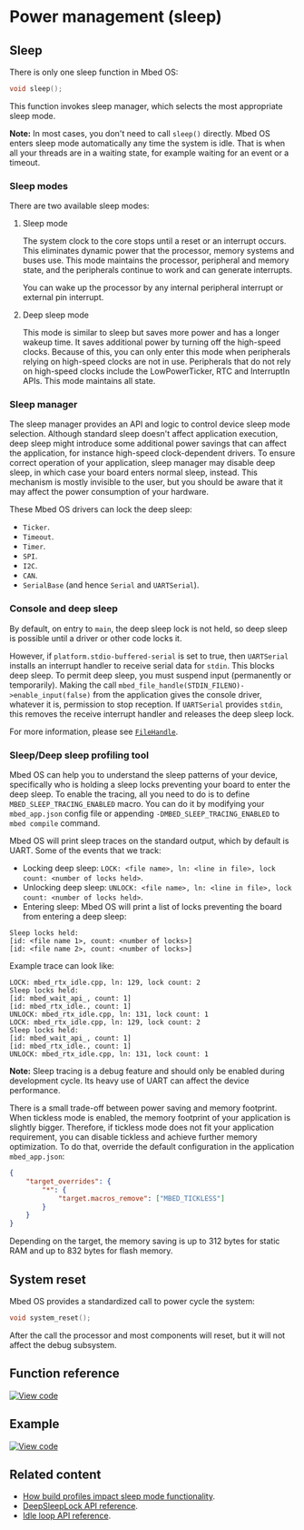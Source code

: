 # Power management (sleep)

## Sleep

There is only one sleep function in Mbed OS:

```c++
void sleep();
```

This function invokes sleep manager, which selects the most appropriate sleep mode.

<span class="notes">**Note:** In most cases, you don't need to call `sleep()` directly. Mbed OS enters sleep mode automatically any time the system is idle. That is when all your threads are in a waiting state, for example waiting for an event or a timeout.</span>

### Sleep modes

There are two available sleep modes:

1. Sleep mode

    The system clock to the core stops until a reset or an interrupt occurs. This eliminates dynamic power that the processor, memory systems and buses use. This mode maintains the processor, peripheral and memory state, and the peripherals continue to work and can generate interrupts.

    You can wake up the processor by any internal peripheral interrupt or external pin interrupt.

2. Deep sleep mode

    This mode is similar to sleep but saves more power and has a longer wakeup time. It saves additional power by turning off the high-speed clocks. Because of this, you can only enter this mode when peripherals relying on high-speed clocks are not in use. Peripherals that do not rely on high-speed clocks include the LowPowerTicker, RTC and InterruptIn APIs. This mode maintains all state.

### Sleep manager

The sleep manager provides an API and logic to control device sleep mode selection. Although standard sleep doesn't affect application execution, deep sleep might introduce some additional power savings that can affect the application, for instance high-speed clock-dependent drivers. To ensure correct operation of your application, sleep manager may disable deep sleep, in which case your board enters normal sleep, instead. This mechanism is mostly invisible to the user, but you should be aware that it may affect the power consumption of your hardware.

These Mbed OS drivers can lock the deep sleep:

- `Ticker`.
- `Timeout`.
- `Timer`.
- `SPI`.
- `I2C`.
- `CAN`.
- `SerialBase` (and hence `Serial` and `UARTSerial`).

### Console and deep sleep

By default, on entry to `main`, the deep sleep lock is not held, so deep sleep is possible until a driver or other code locks it.

However, if `platform.stdio-buffered-serial` is set to true, then `UARTSerial` installs an interrupt handler to receive serial data for `stdin`. This blocks deep sleep. To permit deep sleep, you must suspend input (permanently or temporarily). Making the call `mbed_file_handle(STDIN_FILENO)->enable_input(false)` from the application gives the console driver, whatever it is, permission to stop reception. If `UARTSerial` provides `stdin`, this removes the receive interrupt handler and releases the deep sleep lock.

For more information, please see [`FileHandle`](filehandle.html).

### Sleep/Deep sleep profiling tool

Mbed OS can help you to understand the sleep patterns of your device, specifically who is holding a sleep locks preventing your board to enter the deep sleep. To enable the tracing, all you need to do is to define `MBED_SLEEP_TRACING_ENABLED` macro. You can do it by modifying your `mbed_app.json` config file or appending `-DMBED_SLEEP_TRACING_ENABLED` to `mbed compile` command.

Mbed OS will print sleep traces on the standard output, which by default is UART. Some of the events that we track:

- Locking deep sleep: `LOCK: <file name>, ln: <line in file>, lock count: <number of locks held>`.
- Unlocking deep sleep: `UNLOCK: <file name>, ln: <line in file>, lock count: <number of locks held>`.
- Entering sleep: Mbed OS will print a list of locks preventing the board from entering a deep sleep:

```
Sleep locks held:
[id: <file name 1>, count: <number of locks>]
[id: <file name 2>, count: <number of locks>]
```

Example trace can look like:

```
LOCK: mbed_rtx_idle.cpp, ln: 129, lock count: 2
Sleep locks held:
[id: mbed_wait_api_, count: 1]
[id: mbed_rtx_idle., count: 1]
UNLOCK: mbed_rtx_idle.cpp, ln: 131, lock count: 1
LOCK: mbed_rtx_idle.cpp, ln: 129, lock count: 2
Sleep locks held:
[id: mbed_wait_api_, count: 1]
[id: mbed_rtx_idle., count: 1]
UNLOCK: mbed_rtx_idle.cpp, ln: 131, lock count: 1
```

<span class="notes">**Note:** Sleep tracing is a debug feature and should only be enabled during development cycle. Its heavy use of UART can affect the device performance.</span>

There is a small trade-off between power saving and memory footprint. When tickless mode is enabled, the memory footprint of your application is slightly bigger. Therefore, if tickless mode does not fit your application requirement, you can disable tickless and achieve further memory optimization. To do that, override the default configuration in the application `mbed_app.json`:

```json
{
    "target_overrides": {
        "*": {
            "target.macros_remove": ["MBED_TICKLESS"]
        }
    }
}
```

Depending on the target, the memory saving is up to 312 bytes for static RAM and up to 832 bytes for flash memory.

## System reset

Mbed OS provides a standardized call to power cycle the system:

```c++
void system_reset();
```

After the call the processor and most components will reset, but it will not affect the debug subsystem.

## Function reference

[![View code](https://www.mbed.com/embed/?type=library)](https://os.mbed.com/docs/mbed-os/v6.9/mbed-os-api-doxy/group__platform__power__mgmt.html)

## Example

[![View code](https://www.mbed.com/embed/?url=https://github.com/ARMmbed/mbed-os-snippet-SleepManager_Example_1/tree/v6.9)](https://github.com/ARMmbed/mbed-os-snippet-SleepManager_Example_1/blob/v6.9/main.cpp)

## Related content

- [How build profiles impact sleep mode functionality](../program-setup/build-profiles-and-rules.html).
- [DeepSleepLock API reference](deepsleeplock.html).
- [Idle loop API reference](idle-loop.html).
